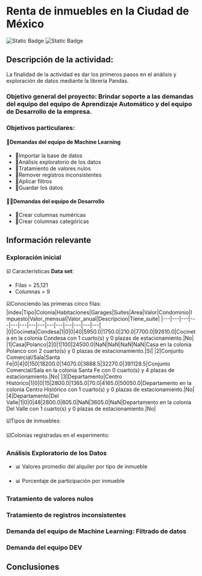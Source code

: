 # Renta de inmuebles en la Ciudad de México
![Static Badge](https://img.shields.io/badge/Oracle_Next_Education-blue?style=plastic&logo=python&logoColor=green&logoSize=auto&label=Alura%20Latam)
![Static Badge](https://img.shields.io/badge/Proyecto-blue?style=plastic&logo=pandas&logoColor=green&logoSize=auto&label=Pandas%20ETL)

## Descripción de la actividad:
La finalidad de la actividad es dar los primeros pasos en el análisis y exploración de datos mediante la librería Pandas.

### Objetivo general del proyecto: Brindar soporte a las demandas del equipo del equipo de Aprendizaje Automático y del equipo de Desarrollo de la empresa.

### Objetivos particulares:

#### 🤖Demandas del equipo de Machine Learning
- 🎯Importar la base de datos 
- 🎯Análisis exploratorio de los datos
- 🎯Tratamiento de valores nulos
- 🎯Remover registros inconsistentes 
- 🎯Aplicar filtros 
- 🎯Guardar los datos

#### 👨‍💻Demandas del equipo de Desarrollo
 - 🎯Crear columnas numéricas
 - 🎯Crear columnas categóricas

## Información relevante

### Exploración inicial
☑️ Características **Data set**: 
- Filas = 25,121
- Columnas = 9 

☑️Conociendo las primeras cinco filas:
|index|Tipo|Colonia|Habitaciones|Garages|Suites|Area|Valor|Condominio|Impuesto|Valor\_mensual|Valor\_anual|Descripcion|Tiene\_suite|
|---|---|---|---|---|---|---|---|---|---|---|---|---|---|
|0|Cocineta|Condesa|1|0|0|40|5950\.0|1750\.0|210\.0|7700\.0|92610\.0|Cocineta en la colonia Condesa con 1 cuarto\(s\) y 0 plazas de estacionamiento\.|No|
|1|Casa|Polanco|2|0|1|100|24500\.0|NaN|NaN|NaN|NaN|Casa en la colonia Polanco con 2 cuarto\(s\) y 0 plazas de estacionamiento\.|Sí|
|2|Conjunto Comercial/Sala|Santa Fe|0|4|0|150|18200\.0|14070\.0|3888\.5|32270\.0|391128\.5|Conjunto Comercial/Sala en la colonia Santa Fe con 0 cuarto\(s\) y 4 plazas de estacionamiento\.|No|
|3|Departamento|Centro Histórico|1|0|0|15|2800\.0|1365\.0|70\.0|4165\.0|50050\.0|Departamento en la colonia Centro Histórico con 1 cuarto\(s\) y 0 plazas de estacionamiento\.|No|
|4|Departamento|Del Valle|1|0|0|48|2800\.0|805\.0|NaN|3605\.0|NaN|Departamento en la colonia Del Valle con 1 cuarto\(s\) y 0 plazas de estacionamiento\.|No|

☑️Tipos de inmuebles:

☑️Colonias registradas en el experimento:

### Análisis Exploratorio de los Datos
- 📊 Valores promedio del alquiler por tipo de inmueble

- 📊 Porcentaje de participación por inmueble
### Tratamiento de valores nulos
### Tratamiento de registros inconsistentes
### Demanda del equipo de Machine Learning: Filtrado de datos
### Demanda del equipo DEV


## Conclusiones




